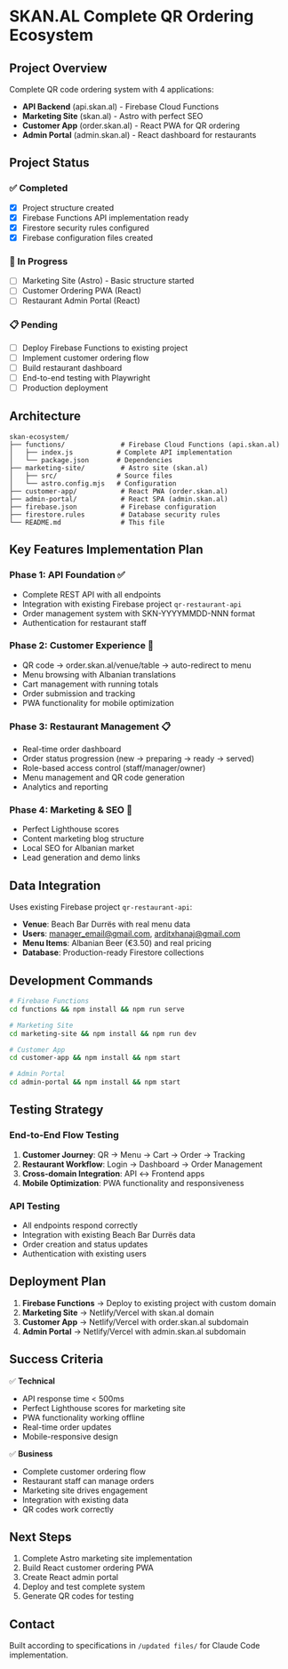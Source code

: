 # SKAN.AL Complete QR Ordering Ecosystem

## Project Overview
Complete QR code ordering system with 4 applications:
- **API Backend** (api.skan.al) - Firebase Cloud Functions
- **Marketing Site** (skan.al) - Astro with perfect SEO
- **Customer App** (order.skan.al) - React PWA for QR ordering
- **Admin Portal** (admin.skan.al) - React dashboard for restaurants

## Project Status

### ✅ Completed
- [x] Project structure created
- [x] Firebase Functions API implementation ready
- [x] Firestore security rules configured
- [x] Firebase configuration files created

### 🚧 In Progress
- [ ] Marketing Site (Astro) - Basic structure started
- [ ] Customer Ordering PWA (React)
- [ ] Restaurant Admin Portal (React)

### 📋 Pending
- [ ] Deploy Firebase Functions to existing project
- [ ] Implement customer ordering flow
- [ ] Build restaurant dashboard
- [ ] End-to-end testing with Playwright
- [ ] Production deployment

## Architecture

```
skan-ecosystem/
├── functions/              # Firebase Cloud Functions (api.skan.al)
│   ├── index.js           # Complete API implementation
│   └── package.json       # Dependencies
├── marketing-site/         # Astro site (skan.al)
│   ├── src/               # Source files
│   └── astro.config.mjs   # Configuration
├── customer-app/           # React PWA (order.skan.al)
├── admin-portal/           # React SPA (admin.skan.al)
├── firebase.json           # Firebase configuration
├── firestore.rules         # Database security rules
└── README.md               # This file
```

## Key Features Implementation Plan

### Phase 1: API Foundation ✅
- Complete REST API with all endpoints
- Integration with existing Firebase project `qr-restaurant-api`
- Order management system with SKN-YYYYMMDD-NNN format
- Authentication for restaurant staff

### Phase 2: Customer Experience 🚧
- QR code → order.skan.al/venue/table → auto-redirect to menu
- Menu browsing with Albanian translations
- Cart management with running totals
- Order submission and tracking
- PWA functionality for mobile optimization

### Phase 3: Restaurant Management 📋
- Real-time order dashboard
- Order status progression (new → preparing → ready → served)
- Role-based access control (staff/manager/owner)
- Menu management and QR code generation
- Analytics and reporting

### Phase 4: Marketing & SEO 🚧
- Perfect Lighthouse scores
- Content marketing blog structure
- Local SEO for Albanian market
- Lead generation and demo links

## Data Integration

Uses existing Firebase project `qr-restaurant-api`:
- **Venue**: Beach Bar Durrës with real menu data
- **Users**: manager_email@gmail.com, arditxhanaj@gmail.com
- **Menu Items**: Albanian Beer (€3.50) and real pricing
- **Database**: Production-ready Firestore collections

## Development Commands

```bash
# Firebase Functions
cd functions && npm install && npm run serve

# Marketing Site
cd marketing-site && npm install && npm run dev

# Customer App
cd customer-app && npm install && npm start

# Admin Portal
cd admin-portal && npm install && npm start
```

## Testing Strategy

### End-to-End Flow Testing
1. **Customer Journey**: QR → Menu → Cart → Order → Tracking
2. **Restaurant Workflow**: Login → Dashboard → Order Management
3. **Cross-domain Integration**: API ↔ Frontend apps
4. **Mobile Optimization**: PWA functionality and responsiveness

### API Testing
- All endpoints respond correctly
- Integration with existing Beach Bar Durrës data
- Order creation and status updates
- Authentication with existing users

## Deployment Plan

1. **Firebase Functions** → Deploy to existing project with custom domain
2. **Marketing Site** → Netlify/Vercel with skan.al domain
3. **Customer App** → Netlify/Vercel with order.skan.al subdomain  
4. **Admin Portal** → Netlify/Vercel with admin.skan.al subdomain

## Success Criteria

✅ **Technical**
- API response time < 500ms
- Perfect Lighthouse scores for marketing site
- PWA functionality working offline
- Real-time order updates
- Mobile-responsive design

✅ **Business**
- Complete customer ordering flow
- Restaurant staff can manage orders
- Marketing site drives engagement
- Integration with existing data
- QR codes work correctly

## Next Steps

1. Complete Astro marketing site implementation
2. Build React customer ordering PWA
3. Create React admin portal
4. Deploy and test complete system
5. Generate QR codes for testing

## Contact
Built according to specifications in `/updated files/` for Claude Code implementation.
